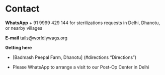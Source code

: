 Contact
==========

**WhatsApp**  + 91 9999 429 144 for sterilizations requests in Delhi, Dhanotu, or nearby villages

**E-mail** tails@worldlywags.org

**Getting here**

* [Badmash Peepal Farm, Dhanotu] (#directions “Directions”)

* Please WhatsApp to arrange a visit to our Post-Op Center in Delhi

